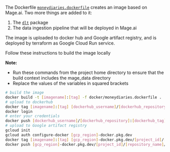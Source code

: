 The Dockerfile [`moneydiaries.dockerfile`](moneydiaries.dockerfile) creates an image based on Mage.ai. Two more things are added to it:

1. The [`dlt`](https://dlthub.com/) package
2. The data ingestion pipeline that will be deployed in Mage.ai

The image is uploaded to docker hub and Google artifact registry, and is deployed by terraform as Google Cloud Run service.

Follow these instructions to build the image locally 

**Note:** 
- Run these commands from the project home directory to ensure that the build context includes the mage_data directory
- Replace the values of the variables in squared brackets

```bash
# build the image
docker build -t [imagename]:[tag] -f docker/moneydiaries.dockerfile .
# upload to dockerhub
docker tag [imagename]:[tag] [dockerhub_username]/[dockerhub_repository]:[dockerhub_tag]
docker login
# enter your credentials
docker push [dockerhub_username]/[dockerhub_repository]:[dockerhub_tag]
# upload to Google artifact registry
gcloud init
gcloud auth configure-docker [gcp_region]-docker.pkg.dev
docker tag [imagename]:[tag] [gcp_region]-docker.pkg.dev/[project_id]/[repository_name]/[property_name]:[property_tag]
docker push [gcp_region]-docker.pkg.dev/[project_id]/[repository_name]/[property_name]:[property_tag]
```



